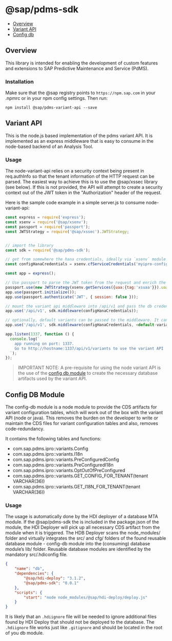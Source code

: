 @sap/pdms-sdk
==============

<!-- toc -->

- [Overview](#overview)
- [Variant API](#variant-api)
- [Config db](#config-db-module)

<!-- tocstop -->

## Overview

This library is intended for enabling the development of custom features and extensions to SAP Predictive Maintenance and Service (PdMS).

### Installation

Make sure that the @sap registry points to `https://npm.sap.com` in your .npmrc or in your npm config settings. Then run:
```
npm install @sap/pdms-variant-api --save
```


## Variant API


This is the node.js based implementation of the pdms variant API.
It is implemented as an express middleware that is easy to consume in the node-based backend of an Analysis Tool.

### Usage

The node-variant-api relies on a security context being present in req.authInfo so that the tenant
information of the HTTP request can be parsed. The easiest way to achieve this is to use the @sap/xssec library (see below). If this is not provided, the API will attempt to create a security context out of the JWT token in the "Authorization" header of the request.

Here is the sample code example in a simple server.js to consume node-variant-api:

```js
const express = require('express');
const xsenv = require('@sap/xsenv');
const passport = require('passport');
const JWTStrategy = require('@sap/xssec').JWTStrategy;


// import the library
const sdk = require('@sap/pdms-sdk');

// get from somewhere the hana credentials, ideally via `xsenv` module (but can also be a json file or whatever).
const configHanaCredentials = xsenv.cfServiceCredentials('myipro-config-hdi');

const app = express();

// Use passport to parse the JWT token from the request and enrich the request object with the authInfo information
passport.use(new JWTStrategy(xsenv.getServices({uaa:{tag:'xsuaa'}}).uaa));
app.use(passport.initialize());
app.use(passport.authenticate('JWT', { session: false }));

// mount the variant api middleware into /api/v1 and pass the db credentials to it.
app.use('/api/v1', sdk.middleware(configHanaCredentials));

// optionally, default variants can be passed to the middleware. It can be one variant or an array of variants. variantId is created by variantAPI.
app.use('/api/v1', sdk.middleware(configHanaCredentials, <default-variant>));

app.listen(1337, function () {
  console.log(`
    app running on port: 1337.
    Go to http://hostname:1337/api/v1/variants to use the variant API
  `);
});
```


> IMPORTANT NOTE: A pre-requisite for using the node variant API is the use of the [config db module](#config-db-module) to create the necessary database artifacts  used by the variant API.


## Config DB Module

The config-db module is a node module to provide the CDS artifacts for variant configuration tables, which will work out of the box with the variant API (node or java).
This removes the burden on the developer to write or maintain the CDS files for variant configuration tables and also, removes code-redundancy.

It contains the following tables and functions:

- com.sap.pdms.ipro::variants.Config
- com.sap.pdms.ipro::variants.I18n
- com.sap.pdms.ipro::variants.PreConfiguredConfig
- com.sap.pdms.ipro::variants.PreConfiguredI18n
- com.sap.pdms.ipro::variants.OptOutOfPreConfigured
- com.sap.pdms.ipro::variants.GET_CONFIG_FOR_TENANT(tenant VARCHAR(36))
- com.sap.pdms.ipro::variants.GET_I18N_FOR_TENANT(tenant VARCHAR(36))

### Usage

The usage is automatically done by the HDI deployer of a database MTA module. If the @sap/pdms-sdk the is included in the package.json
of the module, the HDI Deployer will pick up all necessary CDS artifact from the module when it is triggered. The HDB Deployer scans
the node_modules/ folder and virtually integrates the src/ and cfg/ folders of the found reusable database module - config-db module into 
the (consuming) database module’s lib/ folder. Reusable database modules are identified by the mandatory src/.hdiconfig file.

```JSON
{
	"name": "db",
	"dependencies": {
		"@sap/hdi-deploy": "3.1.2",
		"@sap/pdms-sdk": "0.0.1"
	},
	"scripts": {
		"start": "node node_modules/@sap/hdi-deploy/deploy.js"
	}
}
```

It is likely that an `.hdiignore` file will be needed to ignore additional files found by HDI Deploy that should
not be deployed to the database. The `.hdiignore` file works just like `.gitignore` and should be located in the 
root of you db module.
